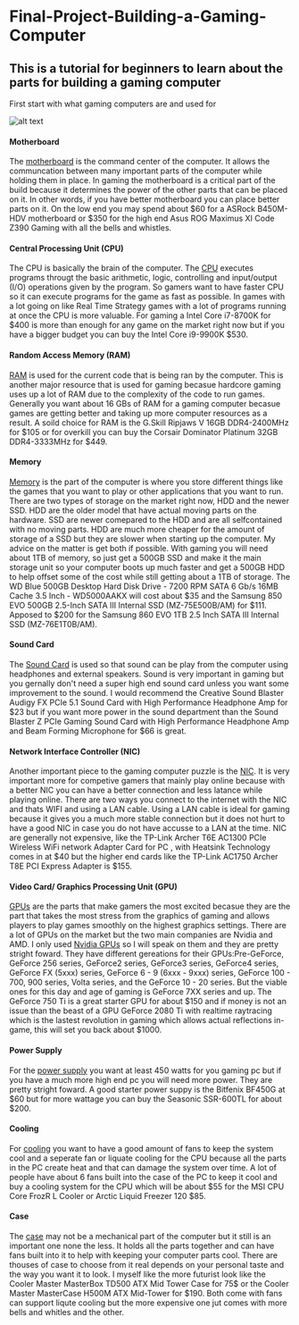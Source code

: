 # Final-Project-Building-a-Gaming-Computer

## This is a tutorial for beginners to learn about the parts for building a gaming computer

First start with what gaming computers are and used for

![alt text](https://i0.wp.com/www.xtremegaminerd.com/wp-content/uploads/2017/06/ASUS-ROG-STRIX-Z270E-GAMING.jpg?resize=600%2C726)
#### Motherboard
   The [motherboard](https://whatis.techtarget.com/definition/motherboard) is the command center of the computer. It allows the communcation between many important parts of the computer while holding them in place. In gaming the motherboard is a critical part of the build because it determines the power of the other parts that can be placed on it. In other words, if you have better motherboard you can place better parts on it. On the low end you may spend about $60 for a ASRock B450M-HDV motherboard or $350 for the high end Asus ROG Maximus XI Code Z390 Gaming with all the bells and whistles.

#### Central Processing Unit (CPU)
   The CPU is basically the brain of the computer. The [CPU](https://en.wikipedia.org/wiki/Central_processing_unit) executes programs througt the basic arithmetic, logic, controlling and input/output (I/O) operations given by the program. So gamers want to have faster CPU so it can execute programs for the game as fast as possible. In games with a lot going on like Real Time Strategy games with a lot of programs running at once the CPU is more valuable. For gaming a Intel Core i7-8700K for $400 is more than enough for any game on the market right now but if you have a bigger budget you can buy the Intel Core i9-9900K $530.
  
#### Random Access Memory (RAM)
   [RAM](https://www.lifewire.com/what-is-random-access-memory-ram-2618159) is used for the current code that is being ran by the computer. This is another major resource that is used for gaming becasue hardcore gaming uses up a lot of RAM due to the complexity of the code to run games. Generally you want about 16 GBs of RAM for a gaming computer becasue games are getting better and taking up more computer resources as a result. A soild choice for RAM is the G.Skill Ripjaws V 16GB DDR4-2400MHz for $105 or for overkill you can buy the Corsair Dominator Platinum 32GB DDR4-3333MHz for $449.

#### Memory
   [Memory](https://en.wikipedia.org/wiki/Computer_memory) is the part of the computer is where you store different things like the games that you want to play or other applications that you want to run. There are two types of storage on the market right now, HDD and the newer SSD. HDD are the older model that have actual moving parts on the hardware. SSD are newer comepared to the HDD and are all selfcontained with no moving parts. HDD are much more cheaper for the amount of storage of a SSD but they are slower when starting up the computer. My advice on the matter is get both if possible. With gaming you will need about 1TB of memory, so just get a 500GB SSD and make it the main storage unit so your computer boots up much faster and get a 500GB HDD to help offset some of the cost while still getting about a 1TB of storage. The WD Blue 500GB Desktop Hard Disk Drive - 7200 RPM SATA 6 Gb/s 16MB Cache 3.5 Inch - WD5000AAKX will cost about $35 and the Samsung 850 EVO 500GB 2.5-Inch SATA III Internal SSD (MZ-75E500B/AM) for $111. Apposed to $200 for the Samsung 860 EVO 1TB 2.5 Inch SATA III Internal SSD (MZ-76E1T0B/AM).
  
#### Sound Card
   The [Sound Card](https://en.wikipedia.org/wiki/Sound_card) is used so that sound can be play from the computer using headphones and external speakers. Sound is very important in gaming but you gernally don't need a super high end sound card unless you want some improvement to the sound. I would recommend the Creative Sound Blaster Audigy FX PCIe 5.1 Sound Card with High Performance Headphone Amp for $23 but if you want more power in the sound department than the Sound Blaster Z PCIe Gaming Sound Card with High Performance Headphone Amp and Beam Forming Microphone for $66 is great.
  
#### Network Interface Controller (NIC)
   Another important piece to the gaming computer puzzle is the [NIC](https://en.wikipedia.org/wiki/Network_interface_controller). It is very important more for competive gamers that mainly play online because with a better NIC you can have a better connection and less latance while playing online. There are two ways you connect to the internet with the NIC and thats WIFI and using a LAN cable. Using a LAN cable is ideal for gaming because it gives you a much more stable connection but it does not hurt to have a good NIC in case you do not have accusse to a LAN at the time. NIC are generally not expensive, like the TP-Link Archer T6E AC1300 PCIe Wireless WiFi network Adapter Card for PC , with Heatsink Technology comes in at $40 but the higher end cards like the TP-Link AC1750 Archer T8E PCI Express Adapter is $155.
  
#### Video Card/ Graphics Processing Unit (GPU)
  [GPUs](https://techterms.com/definition/gpu) are the parts that make gamers the most excited becasue they are the part that takes the most stress from the graphics of gaming and allows players to play games smoothly on the highest graphics settings. There are a lot of GPUs on the market but the two main companies are Nvidia and AMD. I only used [Nvidia GPUs](https://en.wikipedia.org/wiki/GeForce) so I will speak on them and they are pretty stright foward. They have different gereations for their GPUs:Pre-GeForce, GeForce 256 series, GeForce2 series, GeForce3 series, GeForce4 series, GeForce FX (5xxx) series, GeForce 6 - 9 (6xxx - 9xxx) series, GeForce 100 - 700, 900 series, Volta series, and the GeForce 10 - 20 series. But the viable ones for this day and age of gaming is GeForce 7XX series and up. The GeForce 750 Ti is a great starter GPU for about $150 and if money is not an issue than the beast of a GPU GeForce 2080 Ti with realtime raytracing which is the lastest revolution in gaming which allows actual reflections in-game, this will set you back about $1000.
 
#### Power Supply
  For the [power supply](https://en.wikipedia.org/wiki/Power_supply) you want at least 450 watts for you gaming pc but if you have a much more high end pc you will need more power. They are pretty stright foward. A good starter power suppy is the Bitfenix BF450G at $60 but for more wattage you can buy the Seasonic SSR-600TL for about $200.

#### Cooling
   For [cooling](https://en.wikipedia.org/wiki/Computer_cooling) you want to have a good amount of fans to keep the system cool and a seperate fan or liquate cooling for the CPU because all the parts in the PC create heat and that can damage the system over time. A lot of people have about 6 fans built into the case of the PC to keep it cool and buy a cooling system for the CPU which will be about $55 for the MSI CPU Core FrozR L Cooler or Arctic Liquid Freezer 120 $85.

#### Case
   The [case](https://www.lifewire.com/what-is-a-computer-case-2618149) may not be a mechanical part of the computer but it still is an important one none the less. It holds all the parts together and can have fans built into it to help with keeping your computer parts cool. There are thouses of case to choose from it real depends on your personal taste and the way you want it to look. I myself like the more futurist look like the Cooler Master MasterBox TD500 ATX Mid Tower Case for 75$ or the Cooler Master MasterCase H500M ATX Mid-Tower for $190. Both come with fans can support liqute cooling but the more expensive one jut comes with more bells and whitles and the other. 
